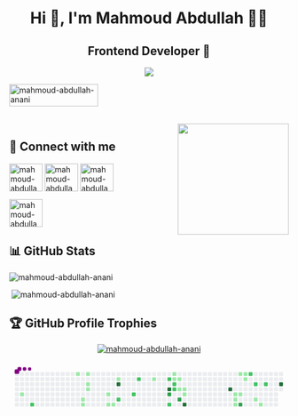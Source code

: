 <h1 align="center">Hi 👋, I'm Mahmoud Abdullah 🌹🌹</h1>
<h2 align="center">Frontend Developer 💎</h2>
<p align="center"> <img src="https://readme-typing-svg.herokuapp.com?lines=Welcome,+Let's+follow+each+other+💕" /> </p>
<!-- <p align="center"> <img src="https://komarev.com/ghpvc/?username=MahmoudAbdullahAnani&label=Profile%20views&color=004080&style=flat" alt="mahmoud-abdullah-anani" height="40" width="240" /> -->
	           <img src="https://img.shields.io/github/followers/MahmoudAbdullahAnani?label=Followers&color=800000&style=flat" alt="mahmoud-abdullah-anani" height="40" width="160" />
</p>
<br>

<img align="right" src="https://user-images.githubusercontent.com/63050133/156676671-d5b2e362-97d4-4404-9447-dd71ddfea82f.gif" width = 200px/>

## 📩 Connect with me

<p align="left">
<a href="https://www.linkedin.com/in/mahmoud-abdullah-ab253920b/" target="blank"><img align="center" src="https://raw.githubusercontent.com/rahuldkjain/github-profile-readme-generator/master/src/images/icons/Social/linked-in-alt.svg" alt="mahmoud-abdullah-anani" height="50" width="60" /></a>
<a href="https://www.facebook.com/profile.php?id=100011192833917" target="blank"><img align="center" src="https://raw.githubusercontent.com/rahuldkjain/github-profile-readme-generator/master/src/images/icons/Social/facebook.svg" alt="mahmoud-abdullah-anani" height="50" width="60" /></a>
<a href="https://www.instagram.com/mahmoudabdallah6158/" target="blank"><img align="center" src="https://raw.githubusercontent.com/rahuldkjain/github-profile-readme-generator/master/src/images/icons/Social/instagram.svg" alt="mahmoud-abdullah-anani" height="50" width="60" /></a>
</p>
<!--  -->
<a href="https://www.youtube.com/channel/UCnfdCmY1GR4APYsP38k8hXA" target="blank"><img align="center" src="https://raw.githubusercontent.com/rahuldkjain/github-profile-readme-generator/master/src/images/icons/Social/youtube.svg" alt="mahmoud-abdullah-anani" height="50" width="60" /></a>
</p>

<!-- ## 🛠 Languages and Tools

<p align="left"> <a href="https://flutter.dev" target="_blank" rel="noreferrer"> <img src="https://www.vectorlogo.zone/logos/flutterio/flutterio-icon.svg" alt="flutter" width="50" height="50"/> </a> <a href="https://dart.dev" target="_blank" rel="noreferrer"> <img src="https://www.vectorlogo.zone/logos/dartlang/dartlang-icon.svg" alt="dart" width="50" height="50"/> </a> <a href="https://firebase.google.com/" target="_blank" rel="noreferrer"> <img src="https://www.vectorlogo.zone/logos/firebase/firebase-icon.svg" alt="firebase" width="50" height="50"/> </a> <a href="https://git-scm.com/" target="_blank" rel="noreferrer"> <img src="https://www.vectorlogo.zone/logos/git-scm/git-scm-icon.svg" alt="git" width="50" height="50"/> </a> <a href="https://www.linux.org/" target="_blank" rel="noreferrer"> <img src="https://raw.githubusercontent.com/devicons/devicon/master/icons/linux/linux-original.svg" alt="linux" width="50" height="50"/> </a> <a href="https://unity.com/" target="_blank" rel="noreferrer"> <img src="https://www.vectorlogo.zone/logos/unity3d/unity3d-icon.svg" alt="unity" width="50" height="50"/> </a> </p>

<img src="https://github.com/Amira-Zahran/Amira-zahran/blob/output/github-contribution-grid-snake.svg" alt="Snake"/>
<img alt="Night Coding" src="https://raw.githubusercontent.com/AhmedFathyDev/AhmedFathyDev/main/GitHub.png" align="right" height="300"/> -->

## 📊 GitHub Stats

<p align="left"> <img  src="https://github-readme-stats.vercel.app/api/top-langs?username=MahmoudAbdullahAnani&show_icons=true&locale=en&layout=compact&theme=radical&hide_border=true" alt="mahmoud-abdullah-anani" /> </p>
<p align="left"> &nbsp;<img  src="https://github-readme-stats.vercel.app/api?username=MahmoudAbdullahAnani&show_icons=true&locale=en&theme=tokyonight" alt="mahmoud-abdullah-anani" /> </p>

## 🏆 GitHub Profile Trophies

<p align="center">
 <a href="https://github.com/ryo-ma/github-profile-trophy"><img src="https://github-profile-trophy.vercel.app/?username=MahmoudAbdullahAnani&theme=algolia" alt="mahmoud-abdullah-anani" /></a> </p>

<svg viewBox="-16 -32 880 192" width="880" height="192" xmlns="http://www.w3.org/2000/svg"><desc>Generated with https://github.com/Platane/snk</desc><style>@keyframes c0{1.92%{fill:var(--c1)}1.94%,to{fill:var(--ce)}}@keyframes c1{57.87%{fill:var(--c2)}57.89%,to{fill:var(--ce)}}@keyframes c2{9.31%{fill:var(--c1)}9.33%,to{fill:var(--ce)}}@keyframes c3{6.1%{fill:var(--c1)}6.12%,to{fill:var(--ce)}}@keyframes c4{6.42%{fill:var(--c1)}6.44%,to{fill:var(--ce)}}@keyframes c5{8.67%{fill:var(--c1)}8.69%,to{fill:var(--ce)}}@keyframes c6{8.03%{fill:var(--c1)}8.05%,to{fill:var(--ce)}}@keyframes c7{7.71%{fill:var(--c1)}7.73%,to{fill:var(--ce)}}@keyframes c8{14.46%{fill:var(--c1)}14.48%,to{fill:var(--ce)}}@keyframes c9{15.1%{fill:var(--c1)}15.12%,to{fill:var(--ce)}}@keyframes ca{15.42%{fill:var(--c1)}15.44%,to{fill:var(--ce)}}@keyframes cb{12.21%{fill:var(--c1)}12.23%,to{fill:var(--ce)}}@keyframes cc{92.27%{fill:var(--c4)}92.29%,to{fill:var(--ce)}}@keyframes cd{52.08%{fill:var(--c2)}52.1%,to{fill:var(--ce)}}@keyframes ce{48.22%{fill:var(--c2)}48.24%,to{fill:var(--ce)}}@keyframes cf{49.51%{fill:var(--c2)}49.53%,to{fill:var(--ce)}}@keyframes cg{19.6%{fill:var(--c1)}19.62%,to{fill:var(--ce)}}@keyframes ch{43.08%{fill:var(--c2)}43.1%,to{fill:var(--ce)}}@keyframes ci{84.88%{fill:var(--c4)}84.9%,to{fill:var(--ce)}}@keyframes cj{67.19%{fill:var(--c3)}67.21%,to{fill:var(--ce)}}@keyframes ck{45.33%{fill:var(--c2)}45.35%,to{fill:var(--ce)}}@keyframes cl{21.21%{fill:var(--c1)}21.23%,to{fill:var(--ce)}}@keyframes cm{21.53%{fill:var(--c1)}21.55%,to{fill:var(--ce)}}@keyframes cn{43.72%{fill:var(--c2)}43.74%,to{fill:var(--ce)}}@keyframes co{44.04%{fill:var(--c2)}44.06%,to{fill:var(--ce)}}@keyframes cp{21.85%{fill:var(--c1)}21.87%,to{fill:var(--ce)}}@keyframes cq{22.5%{fill:var(--c1)}22.52%,to{fill:var(--ce)}}@keyframes cr{68.16%{fill:var(--c3)}68.18%,to{fill:var(--ce)}}@keyframes cs{22.82%{fill:var(--c1)}22.84%,to{fill:var(--ce)}}@keyframes ct{23.14%{fill:var(--c1)}23.16%,to{fill:var(--ce)}}@keyframes cu{86.81%{fill:var(--c4)}86.83%,to{fill:var(--ce)}}@keyframes cv{73.94%{fill:var(--c4)}73.96%,to{fill:var(--ce)}}@keyframes cw{26.36%{fill:var(--c1)}26.38%,to{fill:var(--ce)}}@keyframes cx{27.32%{fill:var(--c1)}27.34%,to{fill:var(--ce)}}@keyframes cy{27.64%{fill:var(--c1)}27.66%,to{fill:var(--ce)}}@keyframes cz{33.75%{fill:var(--c1)}33.77%,to{fill:var(--ce)}}@keyframes c10{26.68%{fill:var(--c1)}26.7%,to{fill:var(--ce)}}@keyframes c11{72.34%{fill:var(--c3)}72.36%,to{fill:var(--ce)}}@keyframes c12{33.43%{fill:var(--c1)}33.45%,to{fill:var(--ce)}}@keyframes c13{33.11%{fill:var(--c1)}33.13%,to{fill:var(--ce)}}@keyframes c14{35.04%{fill:var(--c2)}35.06%,to{fill:var(--ce)}}@keyframes c15{36%{fill:var(--c2)}36.02%,to{fill:var(--ce)}}@keyframes c16{29.89%{fill:var(--c1)}29.91%,to{fill:var(--ce)}}@keyframes c17{30.54%{fill:var(--c1)}30.56%,to{fill:var(--ce)}}@keyframes c18{36.65%{fill:var(--c2)}36.67%,to{fill:var(--ce)}}@keyframes c19{77.48%{fill:var(--c4)}77.5%,to{fill:var(--ce)}}@keyframes u0{1.92%{transform:scale(0,1)}1.94%,6.1%{transform:scale(.04,1)}6.12%,6.42%{transform:scale(.07,1)}6.44%,7.71%{transform:scale(.11,1)}7.73%,8.03%{transform:scale(.15,1)}8.05%,8.67%{transform:scale(.19,1)}8.69%,9.31%{transform:scale(.22,1)}12.21%,9.33%{transform:scale(.26,1)}12.23%,14.46%{transform:scale(.3,1)}14.48%,15.1%{transform:scale(.33,1)}15.12%,15.42%{transform:scale(.37,1)}15.44%,19.6%{transform:scale(.41,1)}19.62%,21.21%{transform:scale(.44,1)}21.23%,21.53%{transform:scale(.48,1)}21.55%,21.85%{transform:scale(.52,1)}21.87%,22.5%{transform:scale(.56,1)}22.52%,22.82%{transform:scale(.59,1)}22.84%,23.14%{transform:scale(.63,1)}23.16%,26.36%{transform:scale(.67,1)}26.38%,26.68%{transform:scale(.7,1)}26.7%,27.32%{transform:scale(.74,1)}27.34%,27.64%{transform:scale(.78,1)}27.66%,29.89%{transform:scale(.81,1)}29.91%,30.54%{transform:scale(.85,1)}30.56%,33.11%{transform:scale(.89,1)}33.13%,33.43%{transform:scale(.93,1)}33.45%,33.75%{transform:scale(.96,1)}33.77%,to{transform:scale(1,1)}}@keyframes u1{35.04%{transform:scale(0,1)}35.06%,36%{transform:scale(.09,1)}36.02%,36.65%{transform:scale(.18,1)}36.67%,43.08%{transform:scale(.27,1)}43.1%,43.72%{transform:scale(.36,1)}43.74%,44.04%{transform:scale(.45,1)}44.06%,45.33%{transform:scale(.55,1)}45.35%,48.22%{transform:scale(.64,1)}48.24%,49.51%{transform:scale(.73,1)}49.53%,52.08%{transform:scale(.82,1)}52.1%,57.87%{transform:scale(.91,1)}57.89%,to{transform:scale(1,1)}}@keyframes u2{67.19%{transform:scale(0,1)}67.21%,68.16%{transform:scale(.33,1)}68.18%,72.34%{transform:scale(.67,1)}72.36%,to{transform:scale(1,1)}}@keyframes u3{73.94%{transform:scale(0,1)}73.96%,77.48%{transform:scale(.2,1)}77.5%,84.88%{transform:scale(.4,1)}84.9%,86.81%{transform:scale(.6,1)}86.83%,92.27%{transform:scale(.8,1)}92.29%,to{transform:scale(1,1)}}@keyframes s0{0%,99.68%{transform:translate(0,-16px)}.32%{transform:translate(0,0)}.64%{transform:translate(16px,0)}1.93%{transform:translate(16px,64px)}5.79%{transform:translate(208px,64px)}6.43%{transform:translate(208px,96px)}6.75%{transform:translate(224px,96px)}8.68%{transform:translate(224px,0)}9.32%{transform:translate(192px,0)}9.65%{transform:translate(192px,16px)}12.54%,50.48%{transform:translate(336px,16px)}13.18%,51.13%{transform:translate(336px,48px)}14.15%{transform:translate(288px,48px)}15.11%{transform:translate(288px,96px)}18.01%{transform:translate(432px,96px)}19.61%{transform:translate(432px,16px)}20.26%{transform:translate(464px,16px)}20.58%{transform:translate(464px,0)}21.22%{transform:translate(496px,0)}21.54%{transform:translate(496px,16px)}21.86%{transform:translate(512px,16px)}22.51%{transform:translate(512px,48px)}22.83%{transform:translate(528px,48px)}23.15%,86.17%{transform:translate(528px,64px)}26.69%{transform:translate(704px,64px)}27.01%,72.03%{transform:translate(704px,80px)}27.33%{transform:translate(688px,80px)}27.65%,72.67%{transform:translate(688px,96px)}27.97%{transform:translate(672px,96px)}28.3%{transform:translate(672px,80px)}30.23%{transform:translate(768px,80px)}30.55%{transform:translate(768px,96px)}30.87%{transform:translate(752px,96px)}31.83%{transform:translate(752px,48px)}32.15%{transform:translate(736px,48px)}32.8%{transform:translate(736px,16px)}33.12%{transform:translate(720px,16px)}33.44%{transform:translate(720px,0)}33.76%{transform:translate(704px,0)}34.08%{transform:translate(704px,-16px)}34.73%{transform:translate(736px,-16px)}35.05%{transform:translate(736px,0)}35.37%{transform:translate(752px,0)}36.01%{transform:translate(752px,32px)}36.66%{transform:translate(784px,32px)}36.98%{transform:translate(784px,16px)}43.09%{transform:translate(480px,16px)}43.41%{transform:translate(480px,32px)}43.73%{transform:translate(496px,32px)}44.69%{transform:translate(496px,80px)}45.02%{transform:translate(480px,80px)}45.34%,66.56%{transform:translate(480px,96px)}45.66%{transform:translate(464px,96px)}46.3%{transform:translate(464px,64px)}48.23%{transform:translate(368px,64px)}48.55%{transform:translate(368px,48px)}48.87%{transform:translate(384px,48px)}49.52%{transform:translate(384px,16px)}51.45%{transform:translate(320px,48px)}52.09%{transform:translate(320px,80px)}57.56%{transform:translate(48px,80px)}57.88%{transform:translate(48px,96px)}67.2%,85.21%{transform:translate(480px,64px)}67.85%{transform:translate(512px,64px)}68.17%{transform:translate(512px,80px)}72.35%{transform:translate(704px,96px)}73.63%{transform:translate(688px,48px)}73.95%{transform:translate(672px,48px)}74.28%{transform:translate(672px,32px)}77.49%{transform:translate(832px,32px)}77.81%{transform:translate(832px,48px)}84.89%{transform:translate(480px,48px)}86.82%{transform:translate(528px,96px)}87.14%{transform:translate(512px,96px)}88.42%{transform:translate(512px,32px)}95.5%{transform:translate(160px,32px)}95.82%{transform:translate(160px,16px)}96.14%{transform:translate(144px,16px)}96.46%{transform:translate(144px,0)}96.78%{transform:translate(128px,0)}97.11%{transform:translate(128px,-16px)}}@keyframes s1{0%,99.68%{transform:translate(16px,-16px)}.32%{transform:translate(0,-16px)}.64%{transform:translate(0,0)}.96%{transform:translate(16px,0)}2.25%{transform:translate(16px,64px)}6.11%{transform:translate(208px,64px)}6.75%{transform:translate(208px,96px)}7.07%{transform:translate(224px,96px)}9%{transform:translate(224px,0)}9.65%{transform:translate(192px,0)}9.97%{transform:translate(192px,16px)}12.86%,50.8%{transform:translate(336px,16px)}13.5%,51.45%{transform:translate(336px,48px)}14.47%{transform:translate(288px,48px)}15.43%{transform:translate(288px,96px)}18.33%{transform:translate(432px,96px)}19.94%{transform:translate(432px,16px)}20.58%{transform:translate(464px,16px)}20.9%{transform:translate(464px,0)}21.54%{transform:translate(496px,0)}21.86%{transform:translate(496px,16px)}22.19%{transform:translate(512px,16px)}22.83%{transform:translate(512px,48px)}23.15%{transform:translate(528px,48px)}23.47%,86.5%{transform:translate(528px,64px)}27.01%{transform:translate(704px,64px)}27.33%,72.35%{transform:translate(704px,80px)}27.65%{transform:translate(688px,80px)}27.97%,72.99%{transform:translate(688px,96px)}28.3%{transform:translate(672px,96px)}28.62%{transform:translate(672px,80px)}30.55%{transform:translate(768px,80px)}30.87%{transform:translate(768px,96px)}31.19%{transform:translate(752px,96px)}32.15%{transform:translate(752px,48px)}32.48%{transform:translate(736px,48px)}33.12%{transform:translate(736px,16px)}33.44%{transform:translate(720px,16px)}33.76%{transform:translate(720px,0)}34.08%{transform:translate(704px,0)}34.41%{transform:translate(704px,-16px)}35.05%{transform:translate(736px,-16px)}35.37%{transform:translate(736px,0)}35.69%{transform:translate(752px,0)}36.33%{transform:translate(752px,32px)}36.98%{transform:translate(784px,32px)}37.3%{transform:translate(784px,16px)}43.41%{transform:translate(480px,16px)}43.73%{transform:translate(480px,32px)}44.05%{transform:translate(496px,32px)}45.02%{transform:translate(496px,80px)}45.34%{transform:translate(480px,80px)}45.66%,66.88%{transform:translate(480px,96px)}45.98%{transform:translate(464px,96px)}46.62%{transform:translate(464px,64px)}48.55%{transform:translate(368px,64px)}48.87%{transform:translate(368px,48px)}49.2%{transform:translate(384px,48px)}49.84%{transform:translate(384px,16px)}51.77%{transform:translate(320px,48px)}52.41%{transform:translate(320px,80px)}57.88%{transform:translate(48px,80px)}58.2%{transform:translate(48px,96px)}67.52%,85.53%{transform:translate(480px,64px)}68.17%{transform:translate(512px,64px)}68.49%{transform:translate(512px,80px)}72.67%{transform:translate(704px,96px)}73.95%{transform:translate(688px,48px)}74.28%{transform:translate(672px,48px)}74.6%{transform:translate(672px,32px)}77.81%{transform:translate(832px,32px)}78.14%{transform:translate(832px,48px)}85.21%{transform:translate(480px,48px)}87.14%{transform:translate(528px,96px)}87.46%{transform:translate(512px,96px)}88.75%{transform:translate(512px,32px)}95.82%{transform:translate(160px,32px)}96.14%{transform:translate(160px,16px)}96.46%{transform:translate(144px,16px)}96.78%{transform:translate(144px,0)}97.11%{transform:translate(128px,0)}97.43%{transform:translate(128px,-16px)}}@keyframes s2{0%,99.68%{transform:translate(32px,-16px)}.64%{transform:translate(0,-16px)}.96%{transform:translate(0,0)}1.29%{transform:translate(16px,0)}2.57%{transform:translate(16px,64px)}6.43%{transform:translate(208px,64px)}7.07%{transform:translate(208px,96px)}7.4%{transform:translate(224px,96px)}9.32%{transform:translate(224px,0)}9.97%{transform:translate(192px,0)}10.29%{transform:translate(192px,16px)}13.18%,51.13%{transform:translate(336px,16px)}13.83%,51.77%{transform:translate(336px,48px)}14.79%{transform:translate(288px,48px)}15.76%{transform:translate(288px,96px)}18.65%{transform:translate(432px,96px)}20.26%{transform:translate(432px,16px)}20.9%{transform:translate(464px,16px)}21.22%{transform:translate(464px,0)}21.86%{transform:translate(496px,0)}22.19%{transform:translate(496px,16px)}22.51%{transform:translate(512px,16px)}23.15%{transform:translate(512px,48px)}23.47%{transform:translate(528px,48px)}23.79%,86.82%{transform:translate(528px,64px)}27.33%{transform:translate(704px,64px)}27.65%,72.67%{transform:translate(704px,80px)}27.97%{transform:translate(688px,80px)}28.3%,73.31%{transform:translate(688px,96px)}28.62%{transform:translate(672px,96px)}28.94%{transform:translate(672px,80px)}30.87%{transform:translate(768px,80px)}31.19%{transform:translate(768px,96px)}31.51%{transform:translate(752px,96px)}32.48%{transform:translate(752px,48px)}32.8%{transform:translate(736px,48px)}33.44%{transform:translate(736px,16px)}33.76%{transform:translate(720px,16px)}34.08%{transform:translate(720px,0)}34.41%{transform:translate(704px,0)}34.73%{transform:translate(704px,-16px)}35.37%{transform:translate(736px,-16px)}35.69%{transform:translate(736px,0)}36.01%{transform:translate(752px,0)}36.66%{transform:translate(752px,32px)}37.3%{transform:translate(784px,32px)}37.62%{transform:translate(784px,16px)}43.73%{transform:translate(480px,16px)}44.05%{transform:translate(480px,32px)}44.37%{transform:translate(496px,32px)}45.34%{transform:translate(496px,80px)}45.66%{transform:translate(480px,80px)}45.98%,67.2%{transform:translate(480px,96px)}46.3%{transform:translate(464px,96px)}46.95%{transform:translate(464px,64px)}48.87%{transform:translate(368px,64px)}49.2%{transform:translate(368px,48px)}49.52%{transform:translate(384px,48px)}50.16%{transform:translate(384px,16px)}52.09%{transform:translate(320px,48px)}52.73%{transform:translate(320px,80px)}58.2%{transform:translate(48px,80px)}58.52%{transform:translate(48px,96px)}67.85%,85.85%{transform:translate(480px,64px)}68.49%{transform:translate(512px,64px)}68.81%{transform:translate(512px,80px)}72.99%{transform:translate(704px,96px)}74.28%{transform:translate(688px,48px)}74.6%{transform:translate(672px,48px)}74.92%{transform:translate(672px,32px)}78.14%{transform:translate(832px,32px)}78.46%{transform:translate(832px,48px)}85.53%{transform:translate(480px,48px)}87.46%{transform:translate(528px,96px)}87.78%{transform:translate(512px,96px)}89.07%{transform:translate(512px,32px)}96.14%{transform:translate(160px,32px)}96.46%{transform:translate(160px,16px)}96.78%{transform:translate(144px,16px)}97.11%{transform:translate(144px,0)}97.43%{transform:translate(128px,0)}97.75%{transform:translate(128px,-16px)}}@keyframes s3{0%,99.68%{transform:translate(48px,-16px)}.96%{transform:translate(0,-16px)}1.29%{transform:translate(0,0)}1.61%{transform:translate(16px,0)}2.89%{transform:translate(16px,64px)}6.75%{transform:translate(208px,64px)}7.4%{transform:translate(208px,96px)}7.72%{transform:translate(224px,96px)}9.65%{transform:translate(224px,0)}10.29%{transform:translate(192px,0)}10.61%{transform:translate(192px,16px)}13.5%,51.45%{transform:translate(336px,16px)}14.15%,52.09%{transform:translate(336px,48px)}15.11%{transform:translate(288px,48px)}16.08%{transform:translate(288px,96px)}18.97%{transform:translate(432px,96px)}20.58%{transform:translate(432px,16px)}21.22%{transform:translate(464px,16px)}21.54%{transform:translate(464px,0)}22.19%{transform:translate(496px,0)}22.51%{transform:translate(496px,16px)}22.83%{transform:translate(512px,16px)}23.47%{transform:translate(512px,48px)}23.79%{transform:translate(528px,48px)}24.12%,87.14%{transform:translate(528px,64px)}27.65%{transform:translate(704px,64px)}27.97%,72.99%{transform:translate(704px,80px)}28.3%{transform:translate(688px,80px)}28.62%,73.63%{transform:translate(688px,96px)}28.94%{transform:translate(672px,96px)}29.26%{transform:translate(672px,80px)}31.19%{transform:translate(768px,80px)}31.51%{transform:translate(768px,96px)}31.83%{transform:translate(752px,96px)}32.8%{transform:translate(752px,48px)}33.12%{transform:translate(736px,48px)}33.76%{transform:translate(736px,16px)}34.08%{transform:translate(720px,16px)}34.41%{transform:translate(720px,0)}34.73%{transform:translate(704px,0)}35.05%{transform:translate(704px,-16px)}35.69%{transform:translate(736px,-16px)}36.01%{transform:translate(736px,0)}36.33%{transform:translate(752px,0)}36.98%{transform:translate(752px,32px)}37.62%{transform:translate(784px,32px)}37.94%{transform:translate(784px,16px)}44.05%{transform:translate(480px,16px)}44.37%{transform:translate(480px,32px)}44.69%{transform:translate(496px,32px)}45.66%{transform:translate(496px,80px)}45.98%{transform:translate(480px,80px)}46.3%,67.52%{transform:translate(480px,96px)}46.62%{transform:translate(464px,96px)}47.27%{transform:translate(464px,64px)}49.2%{transform:translate(368px,64px)}49.52%{transform:translate(368px,48px)}49.84%{transform:translate(384px,48px)}50.48%{transform:translate(384px,16px)}52.41%{transform:translate(320px,48px)}53.05%{transform:translate(320px,80px)}58.52%{transform:translate(48px,80px)}58.84%{transform:translate(48px,96px)}68.17%,86.17%{transform:translate(480px,64px)}68.81%{transform:translate(512px,64px)}69.13%{transform:translate(512px,80px)}73.31%{transform:translate(704px,96px)}74.6%{transform:translate(688px,48px)}74.92%{transform:translate(672px,48px)}75.24%{transform:translate(672px,32px)}78.46%{transform:translate(832px,32px)}78.78%{transform:translate(832px,48px)}85.85%{transform:translate(480px,48px)}87.78%{transform:translate(528px,96px)}88.1%{transform:translate(512px,96px)}89.39%{transform:translate(512px,32px)}96.46%{transform:translate(160px,32px)}96.78%{transform:translate(160px,16px)}97.11%{transform:translate(144px,16px)}97.43%{transform:translate(144px,0)}97.75%{transform:translate(128px,0)}98.07%{transform:translate(128px,-16px)}}:root{--cb:#1b1f230a;--cs:purple;--ce:#ebedf0;--c0:#ebedf0;--c1:#9be9a8;--c2:#40c463;--c3:#30a14e;--c4:#216e39}@media (prefers-color-scheme:dark){:root{--cb:#1b1f230a;--cs:purple;--ce:#161b22;--c1:#01311f;--c2:#034525;--c3:#0f6d31;--c4:#00c647}}.c{shape-rendering:geometricPrecision;fill:var(--ce);stroke-width:1px;stroke:var(--cb);animation:none 31100ms linear infinite}.c.c0{fill:var(--c1);animation-name:c0}.c.c1{fill:var(--c2);animation-name:c1}.c.c2{fill:var(--c1);animation-name:c2}.c.c3,.c.c4,.c.c5{fill:var(--c1);animation-name:c3}.c.c4,.c.c5{animation-name:c4}.c.c5{animation-name:c5}.c.c6,.c.c7,.c.c8{fill:var(--c1);animation-name:c6}.c.c7,.c.c8{animation-name:c7}.c.c8{animation-name:c8}.c.c9,.c.ca,.c.cb{fill:var(--c1);animation-name:c9}.c.ca,.c.cb{animation-name:ca}.c.cb{animation-name:cb}.c.cc{fill:var(--c4);animation-name:cc}.c.cd,.c.ce,.c.cf{fill:var(--c2);animation-name:cd}.c.ce,.c.cf{animation-name:ce}.c.cf{animation-name:cf}.c.cg{fill:var(--c1);animation-name:cg}.c.ch{fill:var(--c2);animation-name:ch}.c.ci{fill:var(--c4);animation-name:ci}.c.cj{fill:var(--c3);animation-name:cj}.c.ck{fill:var(--c2);animation-name:ck}.c.cl,.c.cm{fill:var(--c1);animation-name:cl}.c.cm{animation-name:cm}.c.cn,.c.co{fill:var(--c2);animation-name:cn}.c.co{animation-name:co}.c.cp,.c.cq{fill:var(--c1);animation-name:cp}.c.cq{animation-name:cq}.c.cr{fill:var(--c3);animation-name:cr}.c.cs,.c.ct{fill:var(--c1);animation-name:cs}.c.ct{animation-name:ct}.c.cu,.c.cv{fill:var(--c4);animation-name:cu}.c.cv{animation-name:cv}.c.cw,.c.cx{fill:var(--c1);animation-name:cw}.c.cx{animation-name:cx}.c.c10,.c.cy,.c.cz{fill:var(--c1);animation-name:cy}.c.c10,.c.cz{animation-name:cz}.c.c10{animation-name:c10}.c.c11{fill:var(--c3);animation-name:c11}.c.c12,.c.c13{fill:var(--c1);animation-name:c12}.c.c13{animation-name:c13}.c.c14,.c.c15{fill:var(--c2);animation-name:c14}.c.c15{animation-name:c15}.c.c16,.c.c17{fill:var(--c1);animation-name:c16}.c.c17{animation-name:c17}.c.c18{fill:var(--c2);animation-name:c18}.c.c19{fill:var(--c4);animation-name:c19}.s,.u{animation:none linear 31100ms infinite}.u,.u.u0{transform-origin:0 0}.u{transform:scale(0,1)}.u.u0{fill:var(--c1);animation-name:u0}.u.u1{fill:var(--c2);animation-name:u1;transform-origin:497.7px 0}.u.u2{fill:var(--c3);animation-name:u2;transform-origin:700.5px 0}.u.u3{fill:var(--c4);animation-name:u3;transform-origin:755.8px 0}.s{shape-rendering:geometricPrecision;fill:var(--cs)}.s.s0{transform:translate(0,-16px);animation-name:s0}.s.s1{transform:translate(16px,-16px);animation-name:s1}.s.s2{transform:translate(32px,-16px);animation-name:s2}.s.s3{transform:translate(48px,-16px);animation-name:s3}</style><rect class="c" x="2" y="2" rx="2" ry="2" width="12" height="12"/><rect class="c" x="2" y="18" rx="2" ry="2" width="12" height="12"/><rect class="c" x="2" y="34" rx="2" ry="2" width="12" height="12"/><rect class="c" x="2" y="50" rx="2" ry="2" width="12" height="12"/><rect class="c" x="2" y="66" rx="2" ry="2" width="12" height="12"/><rect class="c" x="2" y="82" rx="2" ry="2" width="12" height="12"/><rect class="c" x="2" y="98" rx="2" ry="2" width="12" height="12"/><rect class="c" x="18" y="2" rx="2" ry="2" width="12" height="12"/><rect class="c" x="18" y="18" rx="2" ry="2" width="12" height="12"/><rect class="c" x="18" y="34" rx="2" ry="2" width="12" height="12"/><rect class="c" x="18" y="50" rx="2" ry="2" width="12" height="12"/><rect class="c c0" x="18" y="66" rx="2" ry="2" width="12" height="12"/><rect class="c" x="18" y="82" rx="2" ry="2" width="12" height="12"/><rect class="c" x="18" y="98" rx="2" ry="2" width="12" height="12"/><rect class="c" x="34" y="2" rx="2" ry="2" width="12" height="12"/><rect class="c" x="34" y="18" rx="2" ry="2" width="12" height="12"/><rect class="c" x="34" y="34" rx="2" ry="2" width="12" height="12"/><rect class="c" x="34" y="50" rx="2" ry="2" width="12" height="12"/><rect class="c" x="34" y="66" rx="2" ry="2" width="12" height="12"/><rect class="c" x="34" y="82" rx="2" ry="2" width="12" height="12"/><rect class="c" x="34" y="98" rx="2" ry="2" width="12" height="12"/><rect class="c" x="50" y="2" rx="2" ry="2" width="12" height="12"/><rect class="c" x="50" y="18" rx="2" ry="2" width="12" height="12"/><rect class="c" x="50" y="34" rx="2" ry="2" width="12" height="12"/><rect class="c" x="50" y="50" rx="2" ry="2" width="12" height="12"/><rect class="c" x="50" y="66" rx="2" ry="2" width="12" height="12"/><rect class="c" x="50" y="82" rx="2" ry="2" width="12" height="12"/><rect class="c c1" x="50" y="98" rx="2" ry="2" width="12" height="12"/><rect class="c" x="66" y="2" rx="2" ry="2" width="12" height="12"/><rect class="c" x="66" y="18" rx="2" ry="2" width="12" height="12"/><rect class="c" x="66" y="34" rx="2" ry="2" width="12" height="12"/><rect class="c" x="66" y="50" rx="2" ry="2" width="12" height="12"/><rect class="c" x="66" y="66" rx="2" ry="2" width="12" height="12"/><rect class="c" x="66" y="82" rx="2" ry="2" width="12" height="12"/><rect class="c" x="66" y="98" rx="2" ry="2" width="12" height="12"/><rect class="c" x="82" y="2" rx="2" ry="2" width="12" height="12"/><rect class="c" x="82" y="18" rx="2" ry="2" width="12" height="12"/><rect class="c" x="82" y="34" rx="2" ry="2" width="12" height="12"/><rect class="c" x="82" y="50" rx="2" ry="2" width="12" height="12"/><rect class="c" x="82" y="66" rx="2" ry="2" width="12" height="12"/><rect class="c" x="82" y="82" rx="2" ry="2" width="12" height="12"/><rect class="c" x="82" y="98" rx="2" ry="2" width="12" height="12"/><rect class="c" x="98" y="2" rx="2" ry="2" width="12" height="12"/><rect class="c" x="98" y="18" rx="2" ry="2" width="12" height="12"/><rect class="c" x="98" y="34" rx="2" ry="2" width="12" height="12"/><rect class="c" x="98" y="50" rx="2" ry="2" width="12" height="12"/><rect class="c" x="98" y="66" rx="2" ry="2" width="12" height="12"/><rect class="c" x="98" y="82" rx="2" ry="2" width="12" height="12"/><rect class="c" x="98" y="98" rx="2" ry="2" width="12" height="12"/><rect class="c" x="114" y="2" rx="2" ry="2" width="12" height="12"/><rect class="c" x="114" y="18" rx="2" ry="2" width="12" height="12"/><rect class="c" x="114" y="34" rx="2" ry="2" width="12" height="12"/><rect class="c" x="114" y="50" rx="2" ry="2" width="12" height="12"/><rect class="c" x="114" y="66" rx="2" ry="2" width="12" height="12"/><rect class="c" x="114" y="82" rx="2" ry="2" width="12" height="12"/><rect class="c" x="114" y="98" rx="2" ry="2" width="12" height="12"/><rect class="c" x="130" y="2" rx="2" ry="2" width="12" height="12"/><rect class="c" x="130" y="18" rx="2" ry="2" width="12" height="12"/><rect class="c" x="130" y="34" rx="2" ry="2" width="12" height="12"/><rect class="c" x="130" y="50" rx="2" ry="2" width="12" height="12"/><rect class="c" x="130" y="66" rx="2" ry="2" width="12" height="12"/><rect class="c" x="130" y="82" rx="2" ry="2" width="12" height="12"/><rect class="c" x="130" y="98" rx="2" ry="2" width="12" height="12"/><rect class="c" x="146" y="2" rx="2" ry="2" width="12" height="12"/><rect class="c" x="146" y="18" rx="2" ry="2" width="12" height="12"/><rect class="c" x="146" y="34" rx="2" ry="2" width="12" height="12"/><rect class="c" x="146" y="50" rx="2" ry="2" width="12" height="12"/><rect class="c" x="146" y="66" rx="2" ry="2" width="12" height="12"/><rect class="c" x="146" y="82" rx="2" ry="2" width="12" height="12"/><rect class="c" x="146" y="98" rx="2" ry="2" width="12" height="12"/><rect class="c" x="162" y="2" rx="2" ry="2" width="12" height="12"/><rect class="c" x="162" y="18" rx="2" ry="2" width="12" height="12"/><rect class="c" x="162" y="34" rx="2" ry="2" width="12" height="12"/><rect class="c" x="162" y="50" rx="2" ry="2" width="12" height="12"/><rect class="c" x="162" y="66" rx="2" ry="2" width="12" height="12"/><rect class="c" x="162" y="82" rx="2" ry="2" width="12" height="12"/><rect class="c" x="162" y="98" rx="2" ry="2" width="12" height="12"/><rect class="c" x="178" y="2" rx="2" ry="2" width="12" height="12"/><rect class="c" x="178" y="18" rx="2" ry="2" width="12" height="12"/><rect class="c" x="178" y="34" rx="2" ry="2" width="12" height="12"/><rect class="c" x="178" y="50" rx="2" ry="2" width="12" height="12"/><rect class="c" x="178" y="66" rx="2" ry="2" width="12" height="12"/><rect class="c" x="178" y="82" rx="2" ry="2" width="12" height="12"/><rect class="c" x="178" y="98" rx="2" ry="2" width="12" height="12"/><rect class="c c2" x="194" y="2" rx="2" ry="2" width="12" height="12"/><rect class="c" x="194" y="18" rx="2" ry="2" width="12" height="12"/><rect class="c" x="194" y="34" rx="2" ry="2" width="12" height="12"/><rect class="c" x="194" y="50" rx="2" ry="2" width="12" height="12"/><rect class="c" x="194" y="66" rx="2" ry="2" width="12" height="12"/><rect class="c" x="194" y="82" rx="2" ry="2" width="12" height="12"/><rect class="c" x="194" y="98" rx="2" ry="2" width="12" height="12"/><rect class="c" x="210" y="2" rx="2" ry="2" width="12" height="12"/><rect class="c" x="210" y="18" rx="2" ry="2" width="12" height="12"/><rect class="c" x="210" y="34" rx="2" ry="2" width="12" height="12"/><rect class="c" x="210" y="50" rx="2" ry="2" width="12" height="12"/><rect class="c" x="210" y="66" rx="2" ry="2" width="12" height="12"/><rect class="c c3" x="210" y="82" rx="2" ry="2" width="12" height="12"/><rect class="c c4" x="210" y="98" rx="2" ry="2" width="12" height="12"/><rect class="c c5" x="226" y="2" rx="2" ry="2" width="12" height="12"/><rect class="c" x="226" y="18" rx="2" ry="2" width="12" height="12"/><rect class="c c6" x="226" y="34" rx="2" ry="2" width="12" height="12"/><rect class="c c7" x="226" y="50" rx="2" ry="2" width="12" height="12"/><rect class="c" x="226" y="66" rx="2" ry="2" width="12" height="12"/><rect class="c" x="226" y="82" rx="2" ry="2" width="12" height="12"/><rect class="c" x="226" y="98" rx="2" ry="2" width="12" height="12"/><rect class="c" x="242" y="2" rx="2" ry="2" width="12" height="12"/><rect class="c" x="242" y="18" rx="2" ry="2" width="12" height="12"/><rect class="c" x="242" y="34" rx="2" ry="2" width="12" height="12"/><rect class="c" x="242" y="50" rx="2" ry="2" width="12" height="12"/><rect class="c" x="242" y="66" rx="2" ry="2" width="12" height="12"/><rect class="c" x="242" y="82" rx="2" ry="2" width="12" height="12"/><rect class="c" x="242" y="98" rx="2" ry="2" width="12" height="12"/><rect class="c" x="258" y="2" rx="2" ry="2" width="12" height="12"/><rect class="c" x="258" y="18" rx="2" ry="2" width="12" height="12"/><rect class="c" x="258" y="34" rx="2" ry="2" width="12" height="12"/><rect class="c" x="258" y="50" rx="2" ry="2" width="12" height="12"/><rect class="c" x="258" y="66" rx="2" ry="2" width="12" height="12"/><rect class="c" x="258" y="82" rx="2" ry="2" width="12" height="12"/><rect class="c" x="258" y="98" rx="2" ry="2" width="12" height="12"/><rect class="c" x="274" y="2" rx="2" ry="2" width="12" height="12"/><rect class="c" x="274" y="18" rx="2" ry="2" width="12" height="12"/><rect class="c" x="274" y="34" rx="2" ry="2" width="12" height="12"/><rect class="c" x="274" y="50" rx="2" ry="2" width="12" height="12"/><rect class="c" x="274" y="66" rx="2" ry="2" width="12" height="12"/><rect class="c" x="274" y="82" rx="2" ry="2" width="12" height="12"/><rect class="c" x="274" y="98" rx="2" ry="2" width="12" height="12"/><rect class="c" x="290" y="2" rx="2" ry="2" width="12" height="12"/><rect class="c" x="290" y="18" rx="2" ry="2" width="12" height="12"/><rect class="c" x="290" y="34" rx="2" ry="2" width="12" height="12"/><rect class="c" x="290" y="50" rx="2" ry="2" width="12" height="12"/><rect class="c c8" x="290" y="66" rx="2" ry="2" width="12" height="12"/><rect class="c" x="290" y="82" rx="2" ry="2" width="12" height="12"/><rect class="c c9" x="290" y="98" rx="2" ry="2" width="12" height="12"/><rect class="c" x="306" y="2" rx="2" ry="2" width="12" height="12"/><rect class="c" x="306" y="18" rx="2" ry="2" width="12" height="12"/><rect class="c" x="306" y="34" rx="2" ry="2" width="12" height="12"/><rect class="c" x="306" y="50" rx="2" ry="2" width="12" height="12"/><rect class="c" x="306" y="66" rx="2" ry="2" width="12" height="12"/><rect class="c" x="306" y="82" rx="2" ry="2" width="12" height="12"/><rect class="c ca" x="306" y="98" rx="2" ry="2" width="12" height="12"/><rect class="c" x="322" y="2" rx="2" ry="2" width="12" height="12"/><rect class="c cb" x="322" y="18" rx="2" ry="2" width="12" height="12"/><rect class="c cc" x="322" y="34" rx="2" ry="2" width="12" height="12"/><rect class="c" x="322" y="50" rx="2" ry="2" width="12" height="12"/><rect class="c" x="322" y="66" rx="2" ry="2" width="12" height="12"/><rect class="c cd" x="322" y="82" rx="2" ry="2" width="12" height="12"/><rect class="c" x="322" y="98" rx="2" ry="2" width="12" height="12"/><rect class="c" x="338" y="2" rx="2" ry="2" width="12" height="12"/><rect class="c" x="338" y="18" rx="2" ry="2" width="12" height="12"/><rect class="c" x="338" y="34" rx="2" ry="2" width="12" height="12"/><rect class="c" x="338" y="50" rx="2" ry="2" width="12" height="12"/><rect class="c" x="338" y="66" rx="2" ry="2" width="12" height="12"/><rect class="c" x="338" y="82" rx="2" ry="2" width="12" height="12"/><rect class="c" x="338" y="98" rx="2" ry="2" width="12" height="12"/><rect class="c" x="354" y="2" rx="2" ry="2" width="12" height="12"/><rect class="c" x="354" y="18" rx="2" ry="2" width="12" height="12"/><rect class="c" x="354" y="34" rx="2" ry="2" width="12" height="12"/><rect class="c" x="354" y="50" rx="2" ry="2" width="12" height="12"/><rect class="c" x="354" y="66" rx="2" ry="2" width="12" height="12"/><rect class="c" x="354" y="82" rx="2" ry="2" width="12" height="12"/><rect class="c" x="354" y="98" rx="2" ry="2" width="12" height="12"/><rect class="c" x="370" y="2" rx="2" ry="2" width="12" height="12"/><rect class="c" x="370" y="18" rx="2" ry="2" width="12" height="12"/><rect class="c" x="370" y="34" rx="2" ry="2" width="12" height="12"/><rect class="c" x="370" y="50" rx="2" ry="2" width="12" height="12"/><rect class="c ce" x="370" y="66" rx="2" ry="2" width="12" height="12"/><rect class="c" x="370" y="82" rx="2" ry="2" width="12" height="12"/><rect class="c" x="370" y="98" rx="2" ry="2" width="12" height="12"/><rect class="c" x="386" y="2" rx="2" ry="2" width="12" height="12"/><rect class="c cf" x="386" y="18" rx="2" ry="2" width="12" height="12"/><rect class="c" x="386" y="34" rx="2" ry="2" width="12" height="12"/><rect class="c" x="386" y="50" rx="2" ry="2" width="12" height="12"/><rect class="c" x="386" y="66" rx="2" ry="2" width="12" height="12"/><rect class="c" x="386" y="82" rx="2" ry="2" width="12" height="12"/><rect class="c" x="386" y="98" rx="2" ry="2" width="12" height="12"/><rect class="c" x="402" y="2" rx="2" ry="2" width="12" height="12"/><rect class="c" x="402" y="18" rx="2" ry="2" width="12" height="12"/><rect class="c" x="402" y="34" rx="2" ry="2" width="12" height="12"/><rect class="c" x="402" y="50" rx="2" ry="2" width="12" height="12"/><rect class="c" x="402" y="66" rx="2" ry="2" width="12" height="12"/><rect class="c" x="402" y="82" rx="2" ry="2" width="12" height="12"/><rect class="c" x="402" y="98" rx="2" ry="2" width="12" height="12"/><rect class="c" x="418" y="2" rx="2" ry="2" width="12" height="12"/><rect class="c" x="418" y="18" rx="2" ry="2" width="12" height="12"/><rect class="c" x="418" y="34" rx="2" ry="2" width="12" height="12"/><rect class="c" x="418" y="50" rx="2" ry="2" width="12" height="12"/><rect class="c" x="418" y="66" rx="2" ry="2" width="12" height="12"/><rect class="c" x="418" y="82" rx="2" ry="2" width="12" height="12"/><rect class="c" x="418" y="98" rx="2" ry="2" width="12" height="12"/><rect class="c" x="434" y="2" rx="2" ry="2" width="12" height="12"/><rect class="c cg" x="434" y="18" rx="2" ry="2" width="12" height="12"/><rect class="c" x="434" y="34" rx="2" ry="2" width="12" height="12"/><rect class="c" x="434" y="50" rx="2" ry="2" width="12" height="12"/><rect class="c" x="434" y="66" rx="2" ry="2" width="12" height="12"/><rect class="c" x="434" y="82" rx="2" ry="2" width="12" height="12"/><rect class="c" x="434" y="98" rx="2" ry="2" width="12" height="12"/><rect class="c" x="450" y="2" rx="2" ry="2" width="12" height="12"/><rect class="c" x="450" y="18" rx="2" ry="2" width="12" height="12"/><rect class="c" x="450" y="34" rx="2" ry="2" width="12" height="12"/><rect class="c" x="450" y="50" rx="2" ry="2" width="12" height="12"/><rect class="c" x="450" y="66" rx="2" ry="2" width="12" height="12"/><rect class="c" x="450" y="82" rx="2" ry="2" width="12" height="12"/><rect class="c" x="450" y="98" rx="2" ry="2" width="12" height="12"/><rect class="c" x="466" y="2" rx="2" ry="2" width="12" height="12"/><rect class="c" x="466" y="18" rx="2" ry="2" width="12" height="12"/><rect class="c" x="466" y="34" rx="2" ry="2" width="12" height="12"/><rect class="c" x="466" y="50" rx="2" ry="2" width="12" height="12"/><rect class="c" x="466" y="66" rx="2" ry="2" width="12" height="12"/><rect class="c" x="466" y="82" rx="2" ry="2" width="12" height="12"/><rect class="c" x="466" y="98" rx="2" ry="2" width="12" height="12"/><rect class="c" x="482" y="2" rx="2" ry="2" width="12" height="12"/><rect class="c ch" x="482" y="18" rx="2" ry="2" width="12" height="12"/><rect class="c" x="482" y="34" rx="2" ry="2" width="12" height="12"/><rect class="c ci" x="482" y="50" rx="2" ry="2" width="12" height="12"/><rect class="c cj" x="482" y="66" rx="2" ry="2" width="12" height="12"/><rect class="c" x="482" y="82" rx="2" ry="2" width="12" height="12"/><rect class="c ck" x="482" y="98" rx="2" ry="2" width="12" height="12"/><rect class="c cl" x="498" y="2" rx="2" ry="2" width="12" height="12"/><rect class="c cm" x="498" y="18" rx="2" ry="2" width="12" height="12"/><rect class="c cn" x="498" y="34" rx="2" ry="2" width="12" height="12"/><rect class="c co" x="498" y="50" rx="2" ry="2" width="12" height="12"/><rect class="c" x="498" y="66" rx="2" ry="2" width="12" height="12"/><rect class="c" x="498" y="82" rx="2" ry="2" width="12" height="12"/><rect class="c" x="498" y="98" rx="2" ry="2" width="12" height="12"/><rect class="c" x="514" y="2" rx="2" ry="2" width="12" height="12"/><rect class="c cp" x="514" y="18" rx="2" ry="2" width="12" height="12"/><rect class="c" x="514" y="34" rx="2" ry="2" width="12" height="12"/><rect class="c cq" x="514" y="50" rx="2" ry="2" width="12" height="12"/><rect class="c" x="514" y="66" rx="2" ry="2" width="12" height="12"/><rect class="c cr" x="514" y="82" rx="2" ry="2" width="12" height="12"/><rect class="c" x="514" y="98" rx="2" ry="2" width="12" height="12"/><rect class="c" x="530" y="2" rx="2" ry="2" width="12" height="12"/><rect class="c" x="530" y="18" rx="2" ry="2" width="12" height="12"/><rect class="c" x="530" y="34" rx="2" ry="2" width="12" height="12"/><rect class="c cs" x="530" y="50" rx="2" ry="2" width="12" height="12"/><rect class="c ct" x="530" y="66" rx="2" ry="2" width="12" height="12"/><rect class="c" x="530" y="82" rx="2" ry="2" width="12" height="12"/><rect class="c cu" x="530" y="98" rx="2" ry="2" width="12" height="12"/><rect class="c" x="546" y="2" rx="2" ry="2" width="12" height="12"/><rect class="c" x="546" y="18" rx="2" ry="2" width="12" height="12"/><rect class="c" x="546" y="34" rx="2" ry="2" width="12" height="12"/><rect class="c" x="546" y="50" rx="2" ry="2" width="12" height="12"/><rect class="c" x="546" y="66" rx="2" ry="2" width="12" height="12"/><rect class="c" x="546" y="82" rx="2" ry="2" width="12" height="12"/><rect class="c" x="546" y="98" rx="2" ry="2" width="12" height="12"/><rect class="c" x="562" y="2" rx="2" ry="2" width="12" height="12"/><rect class="c" x="562" y="18" rx="2" ry="2" width="12" height="12"/><rect class="c" x="562" y="34" rx="2" ry="2" width="12" height="12"/><rect class="c" x="562" y="50" rx="2" ry="2" width="12" height="12"/><rect class="c" x="562" y="66" rx="2" ry="2" width="12" height="12"/><rect class="c" x="562" y="82" rx="2" ry="2" width="12" height="12"/><rect class="c" x="562" y="98" rx="2" ry="2" width="12" height="12"/><rect class="c" x="578" y="2" rx="2" ry="2" width="12" height="12"/><rect class="c" x="578" y="18" rx="2" ry="2" width="12" height="12"/><rect class="c" x="578" y="34" rx="2" ry="2" width="12" height="12"/><rect class="c" x="578" y="50" rx="2" ry="2" width="12" height="12"/><rect class="c" x="578" y="66" rx="2" ry="2" width="12" height="12"/><rect class="c" x="578" y="82" rx="2" ry="2" width="12" height="12"/><rect class="c" x="578" y="98" rx="2" ry="2" width="12" height="12"/><rect class="c" x="594" y="2" rx="2" ry="2" width="12" height="12"/><rect class="c" x="594" y="18" rx="2" ry="2" width="12" height="12"/><rect class="c" x="594" y="34" rx="2" ry="2" width="12" height="12"/><rect class="c" x="594" y="50" rx="2" ry="2" width="12" height="12"/><rect class="c" x="594" y="66" rx="2" ry="2" width="12" height="12"/><rect class="c" x="594" y="82" rx="2" ry="2" width="12" height="12"/><rect class="c" x="594" y="98" rx="2" ry="2" width="12" height="12"/><rect class="c" x="610" y="2" rx="2" ry="2" width="12" height="12"/><rect class="c" x="610" y="18" rx="2" ry="2" width="12" height="12"/><rect class="c" x="610" y="34" rx="2" ry="2" width="12" height="12"/><rect class="c" x="610" y="50" rx="2" ry="2" width="12" height="12"/><rect class="c" x="610" y="66" rx="2" ry="2" width="12" height="12"/><rect class="c" x="610" y="82" rx="2" ry="2" width="12" height="12"/><rect class="c" x="610" y="98" rx="2" ry="2" width="12" height="12"/><rect class="c" x="626" y="2" rx="2" ry="2" width="12" height="12"/><rect class="c" x="626" y="18" rx="2" ry="2" width="12" height="12"/><rect class="c" x="626" y="34" rx="2" ry="2" width="12" height="12"/><rect class="c" x="626" y="50" rx="2" ry="2" width="12" height="12"/><rect class="c" x="626" y="66" rx="2" ry="2" width="12" height="12"/><rect class="c" x="626" y="82" rx="2" ry="2" width="12" height="12"/><rect class="c" x="626" y="98" rx="2" ry="2" width="12" height="12"/><rect class="c" x="642" y="2" rx="2" ry="2" width="12" height="12"/><rect class="c" x="642" y="18" rx="2" ry="2" width="12" height="12"/><rect class="c" x="642" y="34" rx="2" ry="2" width="12" height="12"/><rect class="c" x="642" y="50" rx="2" ry="2" width="12" height="12"/><rect class="c" x="642" y="66" rx="2" ry="2" width="12" height="12"/><rect class="c" x="642" y="82" rx="2" ry="2" width="12" height="12"/><rect class="c" x="642" y="98" rx="2" ry="2" width="12" height="12"/><rect class="c" x="658" y="2" rx="2" ry="2" width="12" height="12"/><rect class="c" x="658" y="18" rx="2" ry="2" width="12" height="12"/><rect class="c" x="658" y="34" rx="2" ry="2" width="12" height="12"/><rect class="c" x="658" y="50" rx="2" ry="2" width="12" height="12"/><rect class="c" x="658" y="66" rx="2" ry="2" width="12" height="12"/><rect class="c" x="658" y="82" rx="2" ry="2" width="12" height="12"/><rect class="c" x="658" y="98" rx="2" ry="2" width="12" height="12"/><rect class="c" x="674" y="2" rx="2" ry="2" width="12" height="12"/><rect class="c" x="674" y="18" rx="2" ry="2" width="12" height="12"/><rect class="c" x="674" y="34" rx="2" ry="2" width="12" height="12"/><rect class="c cv" x="674" y="50" rx="2" ry="2" width="12" height="12"/><rect class="c" x="674" y="66" rx="2" ry="2" width="12" height="12"/><rect class="c" x="674" y="82" rx="2" ry="2" width="12" height="12"/><rect class="c" x="674" y="98" rx="2" ry="2" width="12" height="12"/><rect class="c" x="690" y="2" rx="2" ry="2" width="12" height="12"/><rect class="c" x="690" y="18" rx="2" ry="2" width="12" height="12"/><rect class="c" x="690" y="34" rx="2" ry="2" width="12" height="12"/><rect class="c" x="690" y="50" rx="2" ry="2" width="12" height="12"/><rect class="c cw" x="690" y="66" rx="2" ry="2" width="12" height="12"/><rect class="c cx" x="690" y="82" rx="2" ry="2" width="12" height="12"/><rect class="c cy" x="690" y="98" rx="2" ry="2" width="12" height="12"/><rect class="c cz" x="706" y="2" rx="2" ry="2" width="12" height="12"/><rect class="c" x="706" y="18" rx="2" ry="2" width="12" height="12"/><rect class="c" x="706" y="34" rx="2" ry="2" width="12" height="12"/><rect class="c" x="706" y="50" rx="2" ry="2" width="12" height="12"/><rect class="c c10" x="706" y="66" rx="2" ry="2" width="12" height="12"/><rect class="c" x="706" y="82" rx="2" ry="2" width="12" height="12"/><rect class="c c11" x="706" y="98" rx="2" ry="2" width="12" height="12"/><rect class="c c12" x="722" y="2" rx="2" ry="2" width="12" height="12"/><rect class="c c13" x="722" y="18" rx="2" ry="2" width="12" height="12"/><rect class="c" x="722" y="34" rx="2" ry="2" width="12" height="12"/><rect class="c" x="722" y="50" rx="2" ry="2" width="12" height="12"/><rect class="c" x="722" y="66" rx="2" ry="2" width="12" height="12"/><rect class="c" x="722" y="82" rx="2" ry="2" width="12" height="12"/><rect class="c" x="722" y="98" rx="2" ry="2" width="12" height="12"/><rect class="c c14" x="738" y="2" rx="2" ry="2" width="12" height="12"/><rect class="c" x="738" y="18" rx="2" ry="2" width="12" height="12"/><rect class="c" x="738" y="34" rx="2" ry="2" width="12" height="12"/><rect class="c" x="738" y="50" rx="2" ry="2" width="12" height="12"/><rect class="c" x="738" y="66" rx="2" ry="2" width="12" height="12"/><rect class="c" x="738" y="82" rx="2" ry="2" width="12" height="12"/><rect class="c" x="738" y="98" rx="2" ry="2" width="12" height="12"/><rect class="c" x="754" y="2" rx="2" ry="2" width="12" height="12"/><rect class="c" x="754" y="18" rx="2" ry="2" width="12" height="12"/><rect class="c c15" x="754" y="34" rx="2" ry="2" width="12" height="12"/><rect class="c" x="754" y="50" rx="2" ry="2" width="12" height="12"/><rect class="c" x="754" y="66" rx="2" ry="2" width="12" height="12"/><rect class="c c16" x="754" y="82" rx="2" ry="2" width="12" height="12"/><rect class="c" x="754" y="98" rx="2" ry="2" width="12" height="12"/><rect class="c" x="770" y="2" rx="2" ry="2" width="12" height="12"/><rect class="c" x="770" y="18" rx="2" ry="2" width="12" height="12"/><rect class="c" x="770" y="34" rx="2" ry="2" width="12" height="12"/><rect class="c" x="770" y="50" rx="2" ry="2" width="12" height="12"/><rect class="c" x="770" y="66" rx="2" ry="2" width="12" height="12"/><rect class="c" x="770" y="82" rx="2" ry="2" width="12" height="12"/><rect class="c c17" x="770" y="98" rx="2" ry="2" width="12" height="12"/><rect class="c" x="786" y="2" rx="2" ry="2" width="12" height="12"/><rect class="c" x="786" y="18" rx="2" ry="2" width="12" height="12"/><rect class="c c18" x="786" y="34" rx="2" ry="2" width="12" height="12"/><rect class="c" x="786" y="50" rx="2" ry="2" width="12" height="12"/><rect class="c" x="786" y="66" rx="2" ry="2" width="12" height="12"/><rect class="c" x="786" y="82" rx="2" ry="2" width="12" height="12"/><rect class="c" x="786" y="98" rx="2" ry="2" width="12" height="12"/><rect class="c" x="802" y="2" rx="2" ry="2" width="12" height="12"/><rect class="c" x="802" y="18" rx="2" ry="2" width="12" height="12"/><rect class="c" x="802" y="34" rx="2" ry="2" width="12" height="12"/><rect class="c" x="802" y="50" rx="2" ry="2" width="12" height="12"/><rect class="c" x="802" y="66" rx="2" ry="2" width="12" height="12"/><rect class="c" x="802" y="82" rx="2" ry="2" width="12" height="12"/><rect class="c" x="802" y="98" rx="2" ry="2" width="12" height="12"/><rect class="c" x="818" y="2" rx="2" ry="2" width="12" height="12"/><rect class="c" x="818" y="18" rx="2" ry="2" width="12" height="12"/><rect class="c" x="818" y="34" rx="2" ry="2" width="12" height="12"/><rect class="c" x="818" y="50" rx="2" ry="2" width="12" height="12"/><rect class="c" x="818" y="66" rx="2" ry="2" width="12" height="12"/><rect class="c" x="818" y="82" rx="2" ry="2" width="12" height="12"/><rect class="c" x="818" y="98" rx="2" ry="2" width="12" height="12"/><rect class="c" x="834" y="2" rx="2" ry="2" width="12" height="12"/><rect class="c" x="834" y="18" rx="2" ry="2" width="12" height="12"/><rect class="c c19" x="834" y="34" rx="2" ry="2" width="12" height="12"/><rect class="c" x="834" y="50" rx="2" ry="2" width="12" height="12"/><rect class="u u0" height="12" width="498.3" x="0.0" y="144"/><rect class="u u1" height="12" width="203.4" x="497.7" y="144"/><rect class="u u2" height="12" width="55.9" x="700.5" y="144"/><rect class="u u3" height="12" width="92.8" x="755.8" y="144"/><rect class="s s0" x="0.8" y="0.8" width="14.4" height="14.4" rx="4.5" ry="4.5"/><rect class="s s1" x="1.8" y="1.8" width="12.3" height="12.3" rx="4.1" ry="4.1"/><rect class="s s2" x="2.6" y="2.6" width="10.8" height="10.8" rx="3.6" ry="3.6"/><rect class="s s3" x="3.0" y="3.0" width="9.9" height="9.9" rx="3.3" ry="3.3"/></svg>

